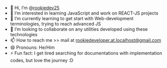 - 👋 Hi, I’m @[rookiedev25]([url](https://rookiedev25.github.io/my-portfolio/))
- 👀 I’m interested in learning JavaScript and work on REACT-JS projects
- 🌱 I’m currently learning to get start with Web-development terminologies, trying to reach advanced JS
- 💞️ I’m looking to collaborate on any utilities developed using these technologies
- 📫 How to reach me >> mail at rookiedeveloper.at.localhost@gmail.com
- 😄 Pronouns: He/Him
- ⚡ Fun fact: I get tired searching for documentations with implementation codes, but love the journey :D

<!---
rookiedev25/rookiedev25 is a ✨ special ✨ repository because its `README.md` (this file) appears on your GitHub profile.
You can click the Preview link to take a look at your changes.
--->
